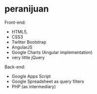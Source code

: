 peranijuan
==========

Front-end:

- HTML5,
- CSS3
- Twitter Bootstrap
- AngularJS 
- Google Charts (Angular implementation)
- very little jQuery

Back-end:

- Google Apps Script
- Google Spreadsheet as query filters
- PHP (as intermediary)
